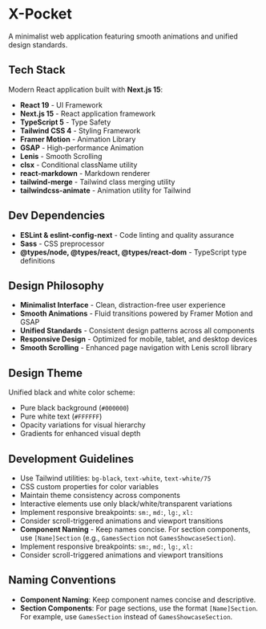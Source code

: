 # X-Pocket

A minimalist web application featuring smooth animations and unified design standards.


## Tech Stack

Modern React application built with **Next.js 15**:

- **React 19** - UI Framework
- **Next.js 15** - React application framework
- **TypeScript 5** - Type Safety
- **Tailwind CSS 4** - Styling Framework
- **Framer Motion** - Animation Library
- **GSAP** - High-performance Animation
- **Lenis** - Smooth Scrolling
- **clsx** - Conditional className utility
- **react-markdown** - Markdown renderer
- **tailwind-merge** - Tailwind class merging utility
- **tailwindcss-animate** - Animation utility for Tailwind

## Dev Dependencies

- **ESLint & eslint-config-next** - Code linting and quality assurance
- **Sass** - CSS preprocessor
- **@types/node, @types/react, @types/react-dom** - TypeScript type definitions

## Design Philosophy

- **Minimalist Interface** - Clean, distraction-free user experience
- **Smooth Animations** - Fluid transitions powered by Framer Motion and GSAP
- **Unified Standards** - Consistent design patterns across all components
- **Responsive Design** - Optimized for mobile, tablet, and desktop devices
- **Smooth Scrolling** - Enhanced page navigation with Lenis scroll library

## Design Theme

Unified black and white color scheme:
- Pure black background (`#000000`)
- Pure white text (`#FFFFFF`)
- Opacity variations for visual hierarchy
- Gradients for enhanced visual depth

## Development Guidelines

- Use Tailwind utilities: `bg-black`, `text-white`, `text-white/75`
- CSS custom properties for color variables
- Maintain theme consistency across components
- Interactive elements use only black/white/transparent variations
- Implement responsive breakpoints: `sm:`, `md:`, `lg:`, `xl:`
- Consider scroll-triggered animations and viewport transitions
- **Component Naming** - Keep names concise. For section components, use `[Name]Section` (e.g., `GamesSection` not `GamesShowcaseSection`).
- Implement responsive breakpoints: `sm:`, `md:`, `lg:`, `xl:`
- Consider scroll-triggered animations and viewport transitions

## Naming Conventions

- **Component Naming**: Keep component names concise and descriptive.
- **Section Components**: For page sections, use the format `[Name]Section`. For example, use `GamesSection` instead of `GamesShowcaseSection`.